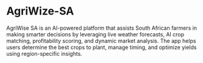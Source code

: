 # AgriWize-SA
AgriWise SA is an AI-powered platform that assists South African farmers in making smarter decisions by leveraging live weather forecasts, AI crop matching, profitability scoring, and dynamic market analysis. The app helps users determine the best crops to plant, manage timing, and optimize yields using region-specific insights. 
